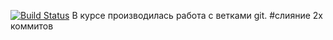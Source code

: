 [![Build Status](https://travis-ci.com/DarkoRockk/job4j_threads.svg?branch=master)](https://travis-ci.com/DarkoRockk/job4j_threads)
В курсе производилась работа с ветками git.
#слияние 2х коммитов